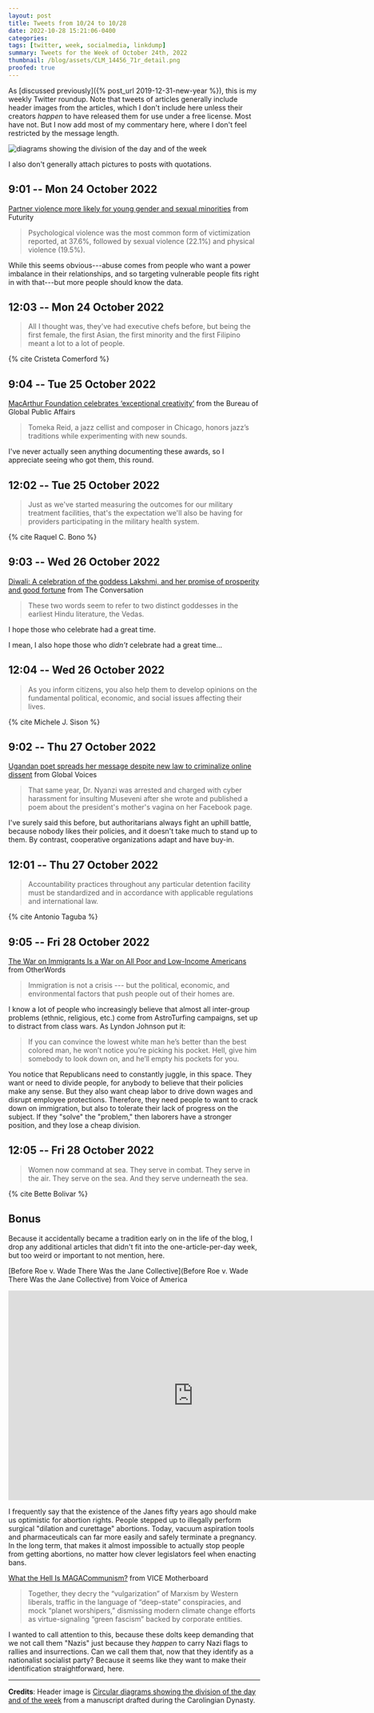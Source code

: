 ```yaml
---
layout: post
title: Tweets from 10/24 to 10/28
date: 2022-10-28 15:21:06-0400
categories:
tags: [twitter, week, socialmedia, linkdump]
summary: Tweets for the Week of October 24th, 2022
thumbnail: /blog/assets/CLM_14456_71r_detail.png
proofed: true
---
```


As [discussed previously]({% post_url 2019-12-31-new-year %}), this is my weekly Twitter roundup.  Note that tweets of articles generally include header images from the articles, which I don't include here unless their creators *happen* to have released them for use under a free license.  Most have not.  But I now add most of my commentary here, where I don't feel restricted by the message length.

![diagrams showing the division of the day and of the week](/blog/assets/CLM_14456_71r_detail.png "diagrams showing the division of the day and of the week")

I also don't generally attach pictures to posts with quotations.

## 9:01 -- Mon 24 October 2022

[<i class="fab fa-twitter-square"></i>](https://jcolag.github.io/twitter/1584530396674494464) [Partner violence more likely for young gender and sexual minorities](https://www.futurity.org/intimate-partner-violence-2815312-2/) from Futurity

 > Psychological violence was the most common form of victimization reported, at 37.6%, followed by sexual violence (22.1%) and physical violence (19.5%).

While this seems obvious---abuse comes from people who want a power imbalance in their relationships, and so targeting vulnerable people fits right in with that---but more people should know the data.

## 12:03 -- Mon 24 October 2022

[<i class="fab fa-twitter-square"></i>](https://jcolag.github.io/twitter/1584576198549688320)

 > All I thought was, they've had executive chefs before, but being the first female, the first Asian, the first minority and the first Filipino meant a lot to a lot of people.

{% cite Cristeta Comerford %}

## 9:04 -- Tue 25 October 2022

[<i class="fab fa-twitter-square"></i>](https://jcolag.github.io/twitter/1584893539460284417) [MacArthur Foundation celebrates ‘exceptional creativity’](https://share.america.gov/macarthur-foundation-celebrates-exceptional-creativity/) from the Bureau of Global Public Affairs

 > Tomeka Reid, a jazz cellist and composer in Chicago, honors jazz’s traditions while experimenting with new sounds.

I've never actually seen anything documenting these awards, so I appreciate seeing who got them, this round.

## 12:02 -- Tue 25 October 2022

[<i class="fab fa-twitter-square"></i>](https://jcolag.github.io/twitter/1584938334987735042)

 > Just as we've started measuring the outcomes for our military treatment facilities, that's the expectation we'll also be having for providers participating in the military health system.

{% cite Raquel C. Bono %}

## 9:03 -- Wed 26 October 2022

[<i class="fab fa-twitter-square"></i>](https://jcolag.github.io/twitter/1585255676028264448) [Diwali: A celebration of the goddess Lakshmi, and her promise of prosperity and good fortune](https://theconversation.com/diwali-a-celebration-of-the-goddess-lakshmi-and-her-promise-of-prosperity-and-good-fortune-191992) from The Conversation

 > These two words seem to refer to two distinct goddesses in the earliest Hindu literature, the Vedas.

I hope those who celebrate had a great time.

I mean, I also hope those who *didn't* celebrate had a great time...

## 12:04 -- Wed 26 October 2022

[<i class="fab fa-twitter-square"></i>](https://jcolag.github.io/twitter/1585301225834131456)

 > As you inform citizens, you also help them to develop opinions on the fundamental political, economic, and social issues affecting their lives.

{% cite Michele J. Sison %}

## 9:02 -- Thu 27 October 2022

[<i class="fab fa-twitter-square"></i>](https://jcolag.github.io/twitter/1585617811941994496) [Ugandan poet spreads her message despite new law to criminalize online dissent](https://globalvoices.org/2022/10/19/ugandan-poet-spreads-her-message-despite-new-law-to-criminalize-online-dissent/) from Global Voices

 > That same year, Dr. Nyanzi was arrested and charged with cyber harassment for insulting Museveni after she wrote and published a poem about the president's mother's vagina on her Facebook page.

I've surely said this before, but authoritarians always fight an uphill battle, because nobody likes their policies, and it doesn't take much to stand up to them.  By contrast, cooperative organizations adapt and have buy-in.

## 12:01 -- Thu 27 October 2022

[<i class="fab fa-twitter-square"></i>](https://jcolag.github.io/twitter/1585662859148607489)

 > Accountability practices throughout any particular detention facility must be standardized and in accordance with applicable regulations and international law.

{% cite Antonio Taguba %}

## 9:05 -- Fri 28 October 2022

[<i class="fab fa-twitter-square"></i>](https://jcolag.github.io/twitter/1585980955671642112) [The War on Immigrants Is a War on All Poor and Low-Income Americans](https://otherwords.org/the-war-on-immigrants-is-a-war-on-all-poor-and-low-income-americans/) from OtherWords

 > Immigration is not a crisis --- but the political, economic, and environmental factors that push people out of their homes are.

I know a lot of people who increasingly believe that almost all inter-group problems (ethnic, religious, etc.) come from AstroTurfing campaigns, set up to distract from class wars.  As Lyndon Johnson put it:

 > If you can convince the lowest white man he’s better than the best colored man, he won’t notice you’re picking his pocket. Hell, give him somebody to look down on, and he’ll empty his pockets for you.

You notice that Republicans need to constantly juggle, in this space.  They want or need to divide people, for anybody to believe that their policies make any sense.  But they also want cheap labor to drive down wages and disrupt employee protections.  Therefore, they need people to want to crack down on immigration, but also to tolerate their lack of progress on the subject.  If they "solve" the "problem," then laborers have a stronger position, and they lose a cheap division.

## 12:05 -- Fri 28 October 2022

[<i class="fab fa-twitter-square"></i>](https://jcolag.github.io/twitter/1586026253894696962)

 > Women now command at sea. They serve in combat. They serve in the air. They serve on the sea. And they serve underneath the sea.

{% cite Bette Bolivar %}

## Bonus

Because it accidentally became a tradition early on in the life of the blog, I drop any additional articles that didn't fit into the one-article-per-day week, but too weird or important to not mention, here.

<i class="fas fa-square"></i> [Before Roe v. Wade There Was the Jane Collective](Before Roe v. Wade There Was the Jane Collective) from Voice of America

<iframe
  src="https://www.voanews.com/embed/player/0/6794690.html?type=video"
  frameborder="0"
  scrolling="no"
  width="740"
  height="419"
  allowfullscreen
>
</iframe>

I frequently say that the existence of the Janes fifty years ago should make us optimistic for abortion rights.  People stepped up to illegally perform surgical "dilation and curettage" abortions.  Today, vacuum aspiration tools and pharmaceuticals can far more easily and safely terminate a pregnancy.  In the long term, that makes it almost impossible to actually stop people from getting abortions, no matter how clever legislators feel when enacting bans.

<i class="fas fa-square"></i> [What the Hell Is MAGACommunism?](https://www.vice.com/en/article/88qk4b/what-the-hell-is-magacommunism) from VICE Motherboard

 > Together, they decry the “vulgarization” of Marxism by Western liberals, traffic in the language of “deep-state” conspiracies, and mock “planet worshipers,” dismissing modern climate change efforts as virtue-signaling “green fascism” backed by corporate entities.

I wanted to call attention to this, because these dolts keep demanding that we not call them "Nazis" just because they *happen* to carry Nazi flags to rallies and insurrections.  Can we call them that, now that they identify as a nationalist socialist party?  Because it seems like they want to make their identification straightforward, here.

* * *

**Credits**:  Header image is [Circular diagrams showing the division of the day and of the week](https://commons.wikimedia.org/wiki/File:CLM_14456_71r_detail.jpg) from a manuscript drafted during the Carolingian Dynasty.
